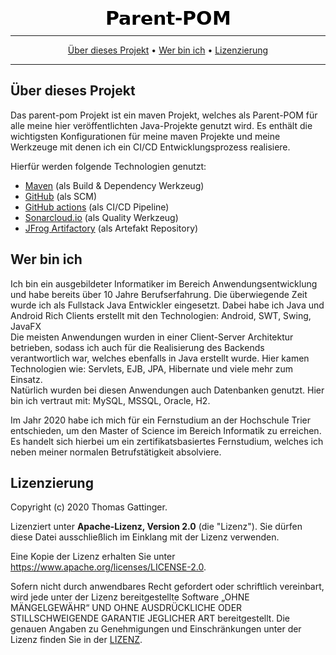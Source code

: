 <p align="center">
 <img src="https://raw.githubusercontent.com/morrigan-dev/parent-pom/main/images/Parent-POM.png">
</p>

<hr />
<p align="center">
    <a href="#über-dieses-projekt">Über dieses Projekt</a> • 
    <a href="#wer-bin-ich">Wer bin ich</a> •
    <a href="#lizenzierung">Lizenzierung</a>
</p>
<hr />

## Über dieses Projekt

Das parent-pom Projekt ist ein maven Projekt, welches als Parent-POM für alle meine hier veröffentlichten Java-Projekte 
genutzt wird. Es enthält die wichtigsten Konfigurationen für meine maven Projekte und meine Werkzeuge mit denen ich
ein CI/CD Entwicklungsprozess realisiere.

Hierfür werden folgende Technologien genutzt:
- [Maven](http://maven.apache.org/) (als Build & Dependency Werkzeug)
- [GitHub](https://github.com/morrigan-dev) (als SCM)
- [GitHub actions](https://docs.github.com/en/free-pro-team@latest/actions) (als CI/CD Pipeline)
- [Sonarcloud.io](https://sonarcloud.io/organizations/morrigan-dev/projects) (als Quality Werkzeug)
- [JFrog Artifactory](https://morrigandev.jfrog.io/ui/packages) (als Artefakt Repository)

## Wer bin ich

Ich bin ein ausgebildeter Informatiker im Bereich Anwendungsentwicklung und habe bereits über 10 Jahre Berufserfahrung.
Die überwiegende Zeit wurde ich als Fullstack Java Entwickler eingesetzt. Dabei habe ich Java und Android Rich Clients 
erstellt mit den Technologien: Android, SWT, Swing, JavaFX<br />
Die meisten Anwendungen wurden in einer Client-Server Architektur betrieben, sodass ich auch für die Realisierung des
Backends verantwortlich war, welches ebenfalls in Java erstellt wurde. Hier kamen Technologien wie: Servlets, EJB, JPA,
Hibernate und viele mehr zum Einsatz.<br />
Natürlich wurden bei diesen Anwendungen auch Datenbanken genutzt. Hier bin ich vertraut mit: MySQL, MSSQL, Oracle, H2.   

Im Jahr 2020 habe ich mich für ein Fernstudium an der Hochschule Trier entschieden, um den Master of Science im Bereich
Informatik zu erreichen. Es handelt sich hierbei um ein zertifikatsbasiertes Fernstudium, welches ich neben meiner normalen
Betrufstätigkeit absolviere.

## Lizenzierung

Copyright (c) 2020 Thomas Gattinger.

Lizenziert unter **Apache-Lizenz, Version 2.0** (die "Lizenz"). Sie dürfen diese Datei ausschließlich im Einklang mit 
der Lizenz verwenden.

Eine Kopie der Lizenz erhalten Sie unter https://www.apache.org/licenses/LICENSE-2.0.

Sofern nicht durch anwendbares Recht gefordert oder schriftlich vereinbart, wird jede unter der Lizenz bereitgestellte 
Software „OHNE MÄNGELGEWÄHR“ UND OHNE AUSDRÜCKLICHE ODER STILLSCHWEIGENDE GARANTIE JEGLICHER ART bereitgestellt. 
Die genauen Angaben zu Genehmigungen und Einschränkungen unter der Lizenz finden Sie in der [LIZENZ](LICENSE).
